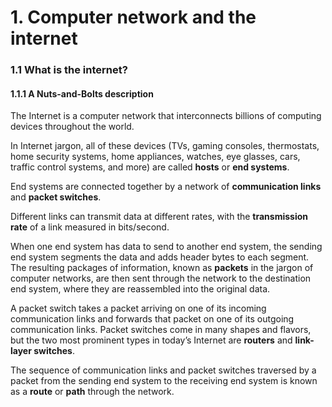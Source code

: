 # 1. Computer network and the internet

### 1.1 What is the internet?

#### 1.1.1 A Nuts-and-Bolts description

The Internet is a computer network that interconnects billions of computing devices throughout the world.

In Internet jargon, all of these devices (TVs, gaming consoles, thermostats, home security systems, home appliances, watches, eye glasses, cars, traffic control systems, and more) are called **hosts** or **end systems**.

End systems are connected together by a network of **communication links** and **packet switches**.

Different links can transmit data at different rates, with the **transmission rate** of a link measured in bits/second.

When one end system has data to send to another end system, the sending end system segments the data and adds header bytes to each segment. The resulting packages of information, known as **packets** in the jargon of computer networks, are then sent through the network to the destination end system, where they are reassembled into the original data.

A packet switch takes a packet arriving on one of its incoming communication links and forwards that packet on one of its outgoing communication links. Packet switches come in many shapes and flavors, but the two most prominent types in today’s Internet are **routers** and **link-layer switches**.

The sequence of communication links and packet switches traversed by a packet from the sending end system to the receiving end system is known as a **route** or **path** through the network.
